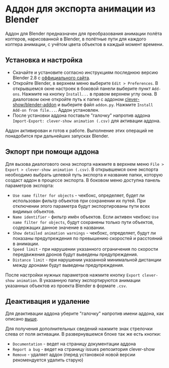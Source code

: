 # Аддон для экспорта анимации из Blender

Аддон для Blender предназначен для преобразования анимации полёта коптеров, нарисованной в Blender, в полётные пути для каждого коптера анимации, с учётом цвета объектов в каждый момент времени.

## Установка и настройка

* Скачайте и установите согласно инструкциям последнюю версию Blender 2.8 с [оффициального сайта](https://www.blender.org/download/).
* Откройте Blender, в верхнем меню выберите `Edit > Preferences`. В открывшемся окне настроек в боковой панели выберите пункт `Add-ons`. Нажмите на кнопку `Install...` в правом верхнем углу окна. В диалоговом окне откройте путь к папке с аддоном [clever-show/blender-addon](../../blender-addon/) и выберите файл `addon.py`. Нажмите `Install Add-on from file...`. Аддон установлен.
* После установки аддона поставьте "галочку" напротив аддона `Import-Export: clever-show animation (.csv)` для активации аддона.

Аддон активирован и готов к работе. Выполнение этих операций не понадобится при дальнейших запусках Blender.

## Экпорт при помощи аддона

Для вызова диалогового окна экспорта нажмите в верхнем меню `File > Export > clever-show animation (.csv)`. В открывшемся окне экспорта необходимо выбрать целевой путь экспорта и название папки, которую создаст аддон в процессе экспорта. В боковом меню доступна панель параметров экспорта:

* `Use name filter for objects` - чекбокс, определяет, будет ли использован фильтр объектов при сохранении их путей. При отключении этого параметра будут экспортированы пути всех видимых объектов.
* `Name identifier` - фильтр имён объектов. Если активен чекбокс `Use name filter for objects`, будут сохранены только пути объектов, содержащих данное значение в названии.
* `Show detailed animation warnings` - чекбокс, определяет, будут ли показаны предупреждения по превышению скоростей и расстояний в анимации.
* `Speed limit` - при нарушении указанного ограничения по скорости передвижения дронов будут выведены предупреждения.
* `Distance limit` - при нарушении указанной минимальной дистанции между дронами будут выведены предупреждения.

После настройки нужных параметров нажмите кнопку `Export clever-show animation`. В указанную папку экспортируются анимации указанных объектов из проекта Blender в формате `.csv`.

## Деактивация и удаление

Для деактивации аддона уберите "галочку" напротив имени аддона, как описано [выше](#установка-и-настройка).

Для получения дополнительных сведений нажмите знак стрелочки слева от поля активации. В развернувшемся блоке так же есть кнопки:

* `Documentation` - ведет на страницу документации аддона
* `Report a bug` - ведет на страницу issues репозитория clever-show
* `Remove` - удаляет аддон (перед установкой новой версии рекомендуется удалить старую)
